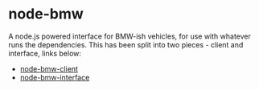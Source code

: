 # node-bmw

A node.js powered interface for BMW-ish vehicles, for use with whatever runs the dependencies.
This has been split into two pieces - client and interface, links below:

* [node-bmw-client](https://github.com/kmalinich/node-bmw-client)
* [node-bmw-interface](https://github.com/kmalinich/node-bmw-interface)
